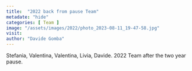 ```yaml
---
title:  "2022 back from pause Team"
metadate: "hide"
categories: [ Team ]
image: "/assets/images/2022/photo_2023-08-11_19-47-58.jpg"
visit: 
author: "Davide Gomba"
---
```


Stefania, Valentina, Valentina, Livia, Davide. 
2022 Team after the two year pause. 